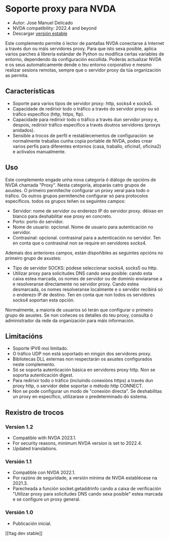 # Soporte proxy para NVDA #

* Autor: Jose Manuel Delicado
* NVDA compatibility: 2022.4 and beyond
* Descargar [versión estable][1]

Este complemento permite ó lector de pantallas NVDA conectarse á Internet a
través dun ou máis servidores proxy. Para que isto sexa posible, aplica
varios parches á librería estándar de Python ou modifica certas variables de
entorno, dependendo da configuración escollida. Poderás actualizar NVDA e os
seus automaticamente dende o teu entorno corporativo e mesmo realizar
sesions remotas, sempre que o servidor proxy da túa organización as permita.

## Características

* Soporte para varios tipos de servidor proxy: http, socks4 e socks5.
* Capacidade de redirixir todo o tráfico a través do servidor proxy ou só
  tráfico específico (http, https, ftp).
* Capacidade para redirixir todo o tráfico a través dun servidor proxy e,
  despois, redirixir tráfico específico a través doutros servidores (proxys
  anidados).
* Sensible a trocos de perfil e restablecementos de configuración: se
  normalmente traballas cunha copia portable de NVDA, podes crear varios
  perfís para diferentes entornos (casa, traballo, oficina1, oficina2) e
  activalos manualmente.

## Uso

Este complemento engade unha nova categoría ó diálogo de opcións de NVDA
chamada "Proxy". Nesta categoría, atoparás catro grupos de axustes. O
primeiro permíteche configurar un proxy xeral para todo o tráfico. Os outros
grupos permítenche configurar só para protocolos específicos. todos os
grupos teñen os seguintes campos:

* Servidor: nome de servidor ou enderezo IP do servidor proxy. déixao en
  blanco para deshabilitar ese proxy en concreto.
* Porto: porto do servidor.
* Nome de usuario: opcional. Nome de usuario para autenticación no servidor.
* Contrasinal: opcional. contrasinal para a autenticación no servidor. Ten
  en conta que o contrasinal non se require en servidores socks4.

Ademais dos anteriores campos, están dispoñibles as seguintes opcións no
primeiro grupo de axustes:

* Tipo de servidor SOCKS: pódese seleccionar socks4, socks5 ou http.
* Utilizar proxy para solicitudes DNS cando sexa posible: cando esta caixa
  estea marcada, os nomes de servidor ou de dominio enviaranse a e
  resolveranse directamente no servidor proxy. Cando estea desmarcada, os
  nomes resolveranse localmente e o servidor recibirá só o enderezo IP de
  destino. Ten en conta que non todos os servidores socks4 soportan esta
  opción.

Normalmente, a maioría de usuarios só terán que configurar o primeiro grupo
de axustes. Se non coñeces os detalles do teu proxy, consulta ó
administrador da rede da organización para máis información.

## Limitacións

* Soporte IPV6 moi limitado.
* O tráfico UDP non está soportado en ningún dos servidores proxy.
* Bibliotecas DLL externas non respectarán os axustes configurados neste
  complemento.
* Só se soporta autenticación básica en servidores proxy http. Non se
  soporta autenticación digest.
* Para redirixir todo o tráfico (incluíndo conexións https) a través dun
  proxy http, o servidor debe soportar o método http CONNECT.
* Non se pode configurar un modo de "conexión directa". Se deshabilitas un
  proxy en específico, utilizarase o predeterminado do sistema.

## Rexistro de trocos

### Version 1.2

* Compatible with NVDA 2023.1.
* For security reasons, minimum NVDA version is set to 2022.4.
* Updated translations.

### Versión 1.1

* Compatible con NVDA 2022.1.
* Por razóns de seguridade, a versión mínima de NVDA establécese na 2021.3.
* Parecheada a función socket.getaddrinfo cando a caixa de verificación
  "Utilizar proxy para solicitudes DNS cando sexa posible" estea marcada e
  se configure un proxy general.

### Versión 1.0

* Publicación inicial.

[[!tag dev stable]]

[1]: https://addons.nvda-project.org/files/get.php?file=nvdaproxy
